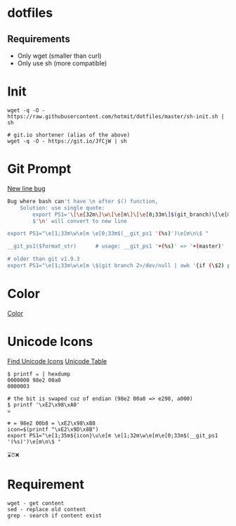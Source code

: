 # dotfiles

## Requirements
* Only wget (smaller than curl)
* Only use sh (more compatible)


# Init
```
wget -q -O - https://raw.githubusercontent.com/hotmit/dotfiles/master/sh-init.sh | sh

# git.io shortener (alias of the above)
wget -q -O - https://git.io/JfCjW | sh
```


# Git Prompt
[New line bug](https://stackoverflow.com/questions/21517281/ps1-command-substitution-fails-when-containing-newlines-on-msys-bash)
```bash
Bug where bash can't have \n after $() function,
    Solution: use single quote:
        export PS1='\[\e[32m\]\w\[\e[m\]\[\e[0;33m\]$(git_branch)\[\e[m\]'$'\n\[\e[33m\]# \[\e[m\]'
        $'\n' will convert to new line

export PS1="\e[1;33m\w\e[m \e[0;33m$(__git_ps1 '(%s)')\e[m\n\$ "

__git_ps1($format_str)      # usage: __git_ps1 '+(%s)' => '+(master)'

# older than git v1.9.3
export PS1="\e[1;33m\w\e[m \$(git branch 2>/dev/null | awk '{if (\$2) printf(\"\\033[0;33m(%s)\\033[m\", \$2);}')\n\$ "
```

# Color
[Color](http://bashrcgenerator.com/)


# Unicode Icons
[Find Unicode Icons](http://shapecatcher.com/index.html)
[Unicode Table](https://unicode-table.com/en/)
```
$ printf ☠ | hexdump
0000000 98e2 00a0
0000003

# the bit is swaped cuz of endian (98e2 00a0 => e298, a000)
$ printf '\xE2\x98\xA0'
☠

☸ = 98e2 00b8 = \xE2\x98\xB8
icon=$(printf "\xE2\x9D\x8B")
export PS1="\e[1;35m${icon}\u\e[m \e[1;32m\w\e[m\e[0;33m$(__git_ps1 '(%s)')\e[m\n\$ "

⌛⏰❌
```

# Requirement
```
wget - get content
sed - replace old content
grep - search if content exist
```
